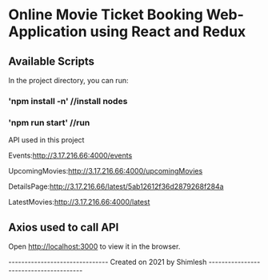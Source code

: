 
# Online Movie Ticket Booking Web-Application using React and Redux

## Available Scripts

In the project directory, you can run:

### 'npm install -n'   //install nodes

### 'npm run start'   //run 

API used in this project

Events:http://3.17.216.66:4000/events

UpcomingMovies:http://3.17.216.66:4000/upcomingMovies

DetailsPage:http://3.17.216.66/latest/5ab12612f36d2879268f284a

LatestMovies:http://3.17.216.66:4000/latest

## Axios used to call API

Open [http://localhost:3000](http://localhost:3000) to view it in the browser.


------------------------------- Created on 2021 by Shimlesh ---------------------------------------




